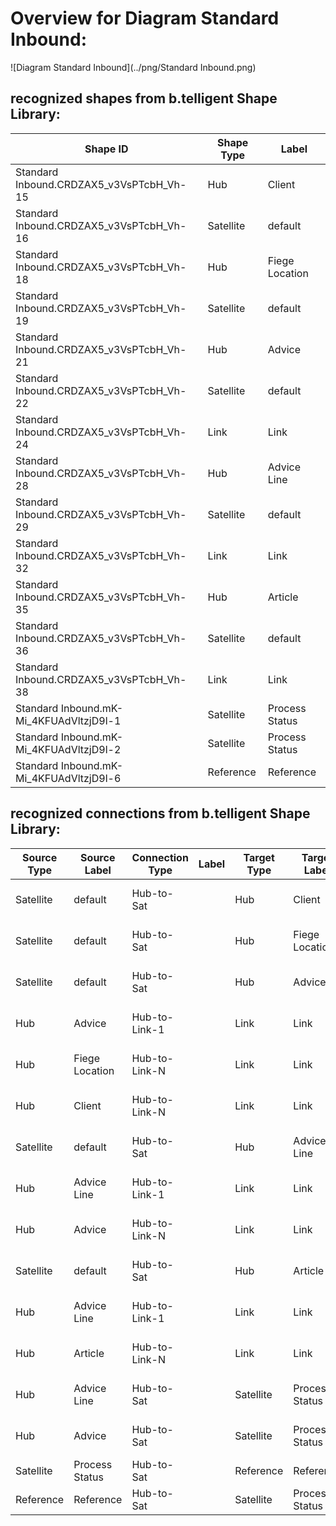 # Overview for Diagram **Standard Inbound**:

![Diagram Standard Inbound](../png/Standard Inbound.png)
## recognized shapes from b.telligent Shape Library:

|Shape ID|Shape Type|Label|
|--------|----------|-----|
|Standard Inbound.CRDZAX5_v3VsPTcbH_Vh-15|Hub|Client|
|Standard Inbound.CRDZAX5_v3VsPTcbH_Vh-16|Satellite|default|
|Standard Inbound.CRDZAX5_v3VsPTcbH_Vh-18|Hub|Fiege Location|
|Standard Inbound.CRDZAX5_v3VsPTcbH_Vh-19|Satellite|default|
|Standard Inbound.CRDZAX5_v3VsPTcbH_Vh-21|Hub|Advice|
|Standard Inbound.CRDZAX5_v3VsPTcbH_Vh-22|Satellite|default|
|Standard Inbound.CRDZAX5_v3VsPTcbH_Vh-24|Link|Link|
|Standard Inbound.CRDZAX5_v3VsPTcbH_Vh-28|Hub|Advice Line|
|Standard Inbound.CRDZAX5_v3VsPTcbH_Vh-29|Satellite|default|
|Standard Inbound.CRDZAX5_v3VsPTcbH_Vh-32|Link|Link|
|Standard Inbound.CRDZAX5_v3VsPTcbH_Vh-35|Hub|Article|
|Standard Inbound.CRDZAX5_v3VsPTcbH_Vh-36|Satellite|default|
|Standard Inbound.CRDZAX5_v3VsPTcbH_Vh-38|Link|Link|
|Standard Inbound.mK-Mi_4KFUAdVltzjD9l-1|Satellite|Process Status|
|Standard Inbound.mK-Mi_4KFUAdVltzjD9l-2|Satellite|Process Status|
|Standard Inbound.mK-Mi_4KFUAdVltzjD9l-6|Reference|Reference|

## recognized connections from b.telligent Shape Library:

|Source Type|Source Label|Connection Type|Label|Target Type|Target Label|Connection ID|Source ID|Target ID|
|-----------|------------|---------------|-----|-----------|------------|-------------|---------|---------|
|Satellite|default|Hub-to-Sat||Hub|Client|Standard Inbound.CRDZAX5_v3VsPTcbH_Vh-17|Standard Inbound.CRDZAX5_v3VsPTcbH_Vh-16|Standard Inbound.CRDZAX5_v3VsPTcbH_Vh-15
|Satellite|default|Hub-to-Sat||Hub|Fiege Location|Standard Inbound.CRDZAX5_v3VsPTcbH_Vh-20|Standard Inbound.CRDZAX5_v3VsPTcbH_Vh-19|Standard Inbound.CRDZAX5_v3VsPTcbH_Vh-18
|Satellite|default|Hub-to-Sat||Hub|Advice|Standard Inbound.CRDZAX5_v3VsPTcbH_Vh-23|Standard Inbound.CRDZAX5_v3VsPTcbH_Vh-22|Standard Inbound.CRDZAX5_v3VsPTcbH_Vh-21
|Hub|Advice|Hub-to-Link-1||Link|Link|Standard Inbound.CRDZAX5_v3VsPTcbH_Vh-25|Standard Inbound.CRDZAX5_v3VsPTcbH_Vh-21|Standard Inbound.CRDZAX5_v3VsPTcbH_Vh-24
|Hub|Fiege Location|Hub-to-Link-N||Link|Link|Standard Inbound.CRDZAX5_v3VsPTcbH_Vh-26|Standard Inbound.CRDZAX5_v3VsPTcbH_Vh-18|Standard Inbound.CRDZAX5_v3VsPTcbH_Vh-24
|Hub|Client|Hub-to-Link-N||Link|Link|Standard Inbound.CRDZAX5_v3VsPTcbH_Vh-27|Standard Inbound.CRDZAX5_v3VsPTcbH_Vh-15|Standard Inbound.CRDZAX5_v3VsPTcbH_Vh-24
|Satellite|default|Hub-to-Sat||Hub|Advice Line|Standard Inbound.CRDZAX5_v3VsPTcbH_Vh-30|Standard Inbound.CRDZAX5_v3VsPTcbH_Vh-29|Standard Inbound.CRDZAX5_v3VsPTcbH_Vh-28
|Hub|Advice Line|Hub-to-Link-1||Link|Link|Standard Inbound.CRDZAX5_v3VsPTcbH_Vh-33|Standard Inbound.CRDZAX5_v3VsPTcbH_Vh-28|Standard Inbound.CRDZAX5_v3VsPTcbH_Vh-32
|Hub|Advice|Hub-to-Link-N||Link|Link|Standard Inbound.CRDZAX5_v3VsPTcbH_Vh-34|Standard Inbound.CRDZAX5_v3VsPTcbH_Vh-21|Standard Inbound.CRDZAX5_v3VsPTcbH_Vh-32
|Satellite|default|Hub-to-Sat||Hub|Article|Standard Inbound.CRDZAX5_v3VsPTcbH_Vh-37|Standard Inbound.CRDZAX5_v3VsPTcbH_Vh-36|Standard Inbound.CRDZAX5_v3VsPTcbH_Vh-35
|Hub|Advice Line|Hub-to-Link-1||Link|Link|Standard Inbound.CRDZAX5_v3VsPTcbH_Vh-39|Standard Inbound.CRDZAX5_v3VsPTcbH_Vh-28|Standard Inbound.CRDZAX5_v3VsPTcbH_Vh-38
|Hub|Article|Hub-to-Link-N||Link|Link|Standard Inbound.CRDZAX5_v3VsPTcbH_Vh-40|Standard Inbound.CRDZAX5_v3VsPTcbH_Vh-35|Standard Inbound.CRDZAX5_v3VsPTcbH_Vh-38
|Hub|Advice Line|Hub-to-Sat||Satellite|Process Status|Standard Inbound.mK-Mi_4KFUAdVltzjD9l-3|Standard Inbound.CRDZAX5_v3VsPTcbH_Vh-28|Standard Inbound.mK-Mi_4KFUAdVltzjD9l-2
|Hub|Advice|Hub-to-Sat||Satellite|Process Status|Standard Inbound.mK-Mi_4KFUAdVltzjD9l-5|Standard Inbound.CRDZAX5_v3VsPTcbH_Vh-21|Standard Inbound.mK-Mi_4KFUAdVltzjD9l-1
|Satellite|Process Status|Hub-to-Sat||Reference|Reference|Standard Inbound.mK-Mi_4KFUAdVltzjD9l-7|Standard Inbound.mK-Mi_4KFUAdVltzjD9l-1|Standard Inbound.mK-Mi_4KFUAdVltzjD9l-6
|Reference|Reference|Hub-to-Sat||Satellite|Process Status|Standard Inbound.mK-Mi_4KFUAdVltzjD9l-8|Standard Inbound.mK-Mi_4KFUAdVltzjD9l-6|Standard Inbound.mK-Mi_4KFUAdVltzjD9l-2
